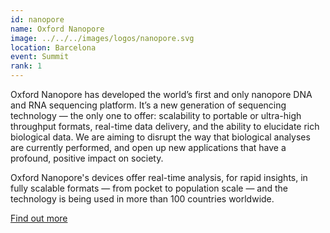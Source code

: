 ```yaml
---
id: nanopore
name: Oxford Nanopore
image: ../../../images/logos/nanopore.svg
location: Barcelona
event: Summit
rank: 1
---
```

Oxford Nanopore has developed the world’s first and only nanopore DNA and RNA sequencing platform. It’s a new generation of sequencing technology — the only one to offer: scalability to portable or ultra-high throughput formats, real-time data delivery, and the ability to elucidate rich biological data. We are aiming to disrupt the way that biological analyses are currently performed, and open up new applications that have a profound, positive impact on society.

Oxford Nanopore's devices offer real-time analysis, for rapid insights, in fully scalable formats — from pocket to population scale — and the technology is being used in more than 100 countries worldwide.

[Find out more](https://nanoporetech.com/)